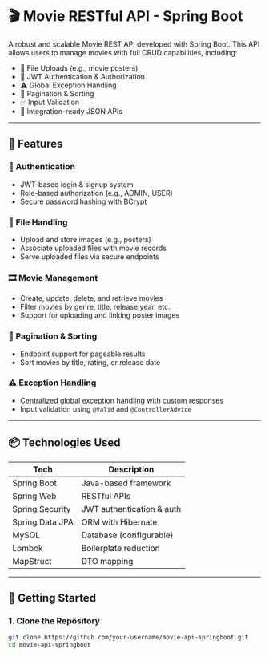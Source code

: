 # 🎬 Movie RESTful API - Spring Boot

A robust and scalable Movie REST API developed with Spring Boot. This API allows users to manage movies with full CRUD capabilities, including:

- 📁 File Uploads (e.g., movie posters)
- 🔐 JWT Authentication & Authorization
- ⚠️ Global Exception Handling
- 📄 Pagination & Sorting
- ✅ Input Validation
- 🧪 Integration-ready JSON APIs

---

## 🚀 Features

### 🔐 Authentication
- JWT-based login & signup system
- Role-based authorization (e.g., ADMIN, USER)
- Secure password hashing with BCrypt

### 📁 File Handling
- Upload and store images (e.g., posters)
- Associate uploaded files with movie records
- Serve uploaded files via secure endpoints

### 🎞️ Movie Management
- Create, update, delete, and retrieve movies
- Filter movies by genre, title, release year, etc.
- Support for uploading and linking poster images

### 🔄 Pagination & Sorting
- Endpoint support for pageable results
- Sort movies by title, rating, or release date

### ⚠️ Exception Handling
- Centralized global exception handling with custom responses
- Input validation using `@Valid` and `@ControllerAdvice`

---

## 📦 Technologies Used

| Tech      | Description                       |
|-----------|-----------------------------------|
| Spring Boot | Java-based framework              |
| Spring Web | RESTful APIs                      |
| Spring Security | JWT authentication & auth     |
| Spring Data JPA | ORM with Hibernate             |
| MySQL | Database (configurable)     |
| Lombok    | Boilerplate reduction             |
| MapStruct | DTO mapping               |

---

## 🔧 Getting Started

### 1. Clone the Repository

```bash
git clone https://github.com/your-username/movie-api-springboot.git
cd movie-api-springboot
